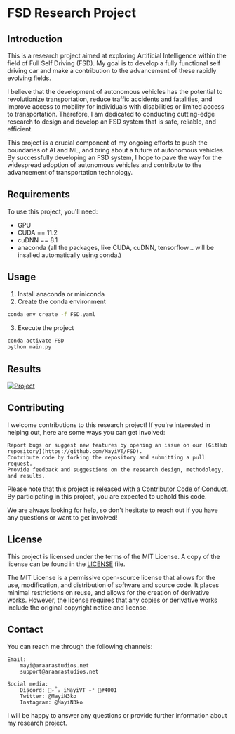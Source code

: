 # FSD Research Project
## Introduction
This is a research project aimed at exploring Artificial Intelligence within the field of Full Self Driving (FSD). My goal is to develop a fully functional self driving car and make a contribution to the advancement of these rapidly evolving fields.

I believe that the development of autonomous vehicles has the potential to revolutionize transportation, reduce traffic accidents and fatalities, and improve access to mobility for individuals with disabilities or limited access to transportation. Therefore, I am dedicated to conducting cutting-edge research to design and develop an FSD system that is safe, reliable, and efficient.

This project is a crucial component of my ongoing efforts to push the boundaries of AI and ML, and bring about a future of autonomous vehicles. By successfully developing an FSD system, I hope to pave the way for the widespread adoption of autonomous vehicles and contribute to the advancement of transportation technology.

## Requirements
To use this project, you'll need:
- GPU
- CUDA == 11.2
- cuDNN == 8.1
- anaconda
(all the packages, like CUDA, cuDNN, tensorflow... will be insalled automatically using conda.)

## Usage
1. Install anaconda or miniconda
2. Create the conda environment
```bash
conda env create -f FSD.yaml
```  
3. Execute the project
```bash
conda activate FSD
python main.py
```

## Results
[![Project](http://img.youtube.com/vi/oScNQiabKoA/0.jpg)](http://www.youtube.com/watch?v=oScNQiabKoA "FSD Research Project")

## Contributing
I welcome contributions to this research project! If you're interested in helping out, here are some ways you can get involved:

    Report bugs or suggest new features by opening an issue on our [GitHub repository](https://github.com/MayiVT/FSD).
    Contribute code by forking the repository and submitting a pull request.
    Provide feedback and suggestions on the research design, methodology, and results.

Please note that this project is released with a [Contributor Code of Conduct](CODE_OF_CONDUCT.md). By participating in this project, you are expected to uphold this code.

We are always looking for help, so don't hesitate to reach out if you have any questions or want to get involved!

## License
This project is licensed under the terms of the MIT License. A copy of the license can be found in the [LICENSE](LICENSE) file.

The MIT License is a permissive open-source license that allows for the use, modification, and distribution of software and source code. It places minimal restrictions on reuse, and allows for the creation of derivative works. However, the license requires that any copies or derivative works include the original copyright notice and license.

## Contact
You can reach me through the following channels:

    Email:
        mayi@araarastudios.net
        support@araarastudios.net

    Social media:
        Discord: 🌸₊˚๑ iMayiVT ✧⁺ 🍡#4001
        Twitter: @MayiN3ko
        Instagram: @MayiN3ko

I will be happy to answer any questions or provide further information about my research project.
